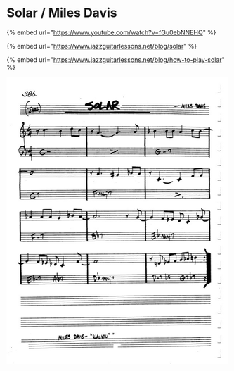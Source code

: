 # Solar / Miles Davis

{% embed url="https://www.youtube.com/watch?v=fGu0ebNNEHQ" %}

{% embed url="https://www.jazzguitarlessons.net/blog/solar" %}

{% embed url="https://www.jazzguitarlessons.net/blog/how-to-play-solar" %}

![Solar Scores](../.gitbook/assets/jazz_catb-e.jpg)



